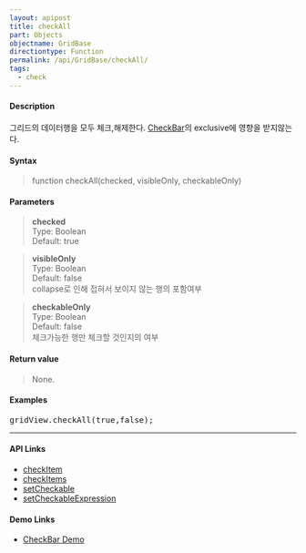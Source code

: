 ```yaml
---
layout: apipost
title: checkAll
part: Objects
objectname: GridBase
directiontype: Function
permalink: /api/GridBase/checkAll/
tags:
  - check
---
```



#### Description

 그리드의 데이터행을 모두 체크,해제한다. [CheckBar](/api/types/CheckBar/)의 exclusive에 영향을 받지않는다.  

#### Syntax

> function checkAll(checked, visibleOnly, checkableOnly)  

#### Parameters

> **checked**  
> Type: Boolean  
> Default: true  

> **visibleOnly**  
> Type: Boolean  
> Default: false  
> collapse로 인해 접혀서 보이지 않는 행의 포함여부    

> **checkableOnly**  
> Type: Boolean  
> Default: false  
> 체크가능한 행만 체크할 것인지의 여부    

#### Return value

> None.  

#### Examples 

<pre class="prettyprint">
gridView.checkAll(true,false);
</pre>

---

#### API Links

* [checkItem](/api/GridBase/checkItem)
* [checkItems](/api/GridBase/checkItems)
* [setCheckable](/api/GridBase/setCheckable)
* [setCheckableExpression](/api/GridBase/setCheckableExpression) 

#### Demo Links

* [CheckBar Demo](http://demo.realgrid.com/Demo/CheckBar)